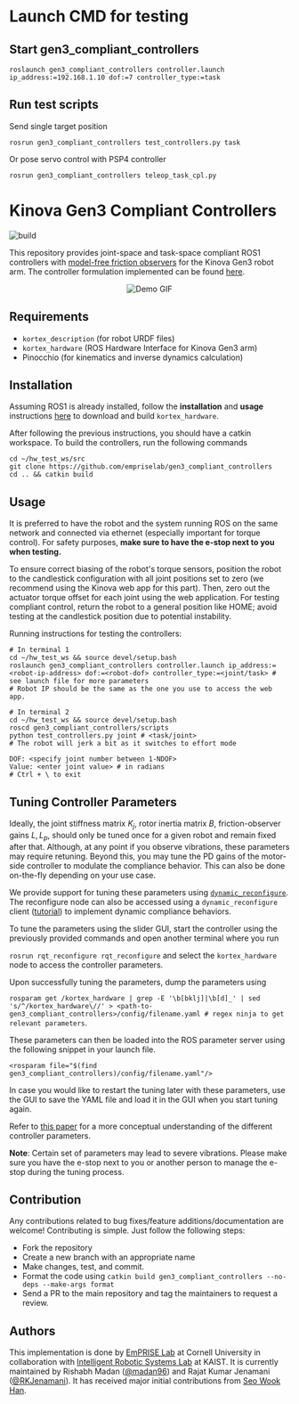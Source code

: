 # Launch CMD for testing
## Start gen3_compliant_controllers
```
roslaunch gen3_compliant_controllers controller.launch ip_address:=192.168.1.10 dof:=7 controller_type:=task
```
## Run test scripts
Send single target position 
```
rosrun gen3_compliant_controllers test_controllers.py task
```

Or pose servo control with PSP4 controller
```
rosrun gen3_compliant_controllers teleop_task_cpl.py
```
## 

# Kinova Gen3 Compliant Controllers
![build](https://github.com/empriselab/gen3_compliant_controllers/actions/workflows/build-test.yml/badge.svg)

This repository provides joint-space and task-space compliant ROS1 controllers with [model-free friction observers](https://ieeexplore.ieee.org/document/8781838) for the Kinova Gen3 robot arm. The controller formulation implemented can be found [here](media/controller_formulation.pdf).

<p align="center">
  <img src="media/demo.gif" alt="Demo GIF" />
</p>

## Requirements

* `kortex_description` (for robot URDF files)
* `kortex_hardware` (ROS Hardware Interface for Kinova Gen3 arm)
* Pinocchio (for kinematics and inverse dynamics calculation)

## Installation

Assuming ROS1 is already installed, follow the **installation** and **usage** instructions [here](https://github.com/empriselab/kortex_hardware) to download and build `kortex_hardware`.

After following the previous instructions, you should have a catkin workspace. To build the controllers, run the following commands

```
cd ~/hw_test_ws/src
git clone https://github.com/empriselab/gen3_compliant_controllers
cd .. && catkin build
```

## Usage
It is preferred to have the robot and the system running ROS on the same network and connected via ethernet (especially important for torque control). For safety purposes, **make sure to have the e-stop next to you when testing.**

To ensure correct biasing of the robot's torque sensors, position the robot to the candlestick configuration with all joint positions set to zero (we recommend using the Kinova web app for this part). Then, zero out the actuator torque offset for each joint using the web application. For testing compliant control, return the robot to a general position like HOME; avoid testing at the candlestick position due to potential instability.

Running instructions for testing the controllers:
```
# In terminal 1
cd ~/hw_test_ws && source devel/setup.bash
roslaunch gen3_compliant_controllers controller.launch ip_address:=<robot-ip-address> dof:=<robot-dof> controller_type:=<joint/task> # see launch file for more parameters
# Robot IP should be the same as the one you use to access the web app.

# In terminal 2
cd ~/hw_test_ws && source devel/setup.bash
roscd gen3_compliant_controllers/scripts
python test_controllers.py joint # <task/joint>
# The robot will jerk a bit as it switches to effort mode

DOF: <specify joint number between 1-NDOF>
Value: <enter joint value> # in radians
# Ctrl + \ to exit
```

## Tuning Controller Parameters

Ideally, the joint stiffness matrix $K_j$, rotor inertia matrix $B$, friction-observer gains $L, L_p$, should only be tuned once for a given robot and remain fixed after that. Although, at any point if you observe vibrations, these parameters may require retuning. Beyond this, you may tune the PD gains of the motor-side controller to modulate the compliance behavior. This can also be done on-the-fly depending on your use case.

We provide support for tuning these parameters using [`dynamic_reconfigure`](http://wiki.ros.org/dynamic_reconfigure/Tutorials). The reconfigure node can also be accessed using a `dynamic_reconfigure` client ([tutorial](http://wiki.ros.org/dynamic_reconfigure/Tutorials/UsingTheDynamicReconfigurePythonClient)) to implement dynamic compliance behaviors.

To tune the parameters using the slider GUI, start the controller using the previously provided commands and open another terminal where you run 

```rosrun rqt_reconfigure rqt_reconfigure```  and select the `kortex_hardware` node to access the controller parameters.

Upon successfully tuning the parameters, dump the parameters using 

```rosparam get /kortex_hardware | grep -E '\b[bklj]|\b[d]_' | sed 's/^/kortex_hardware\//' > <path-to-gen3_compliant_controllers>/config/filename.yaml # regex ninja to get relevant parameters```.

These parameters can then be loaded into the ROS parameter server using the following snippet in your launch file.

```
<rosparam file="$(find gen3_compliant_controllers)/config/filename.yaml"/>
```

In case you would like to restart the tuning later with these parameters, use the GUI to save the YAML file and load it in the GUI when you start tuning again.

Refer to [this paper](https://ieeexplore.ieee.org/document/8781838) for a more conceptual understanding of the different controller parameters.

**Note**: Certain set of parameters may lead to severe vibrations. Please make sure you have the e-stop next to you or another person to manage the e-stop during the tuning process.


## Contribution
Any contributions related to bug fixes/feature additions/documentation are welcome! Contributing is simple. Just follow the following steps:
* Fork the repository
* Create a new branch with an appropriate name
* Make changes, test, and commit.
* Format the code using `catkin build gen3_compliant_controllers --no-deps --make-args format`
* Send a PR to the main repository and tag the maintainers to request a review.

## Authors
This implementation is done by [EmPRISE Lab](https://emprise.cs.cornell.edu/) at Cornell University in collaboration with [Intelligent Robotic Systems Lab](https://sites.google.com/view/kaist-roboticslab) at KAIST. It is currently maintained by Rishabh Madan ([@madan96](https://github.com/madan96)) and Rajat Kumar Jenamani ([@RKJenamani](https://github.com/RKJenamani)). It has received major initial contributions from [Seo Wook Han](mailto:tjdnr7117@kaist.ac.kr).
